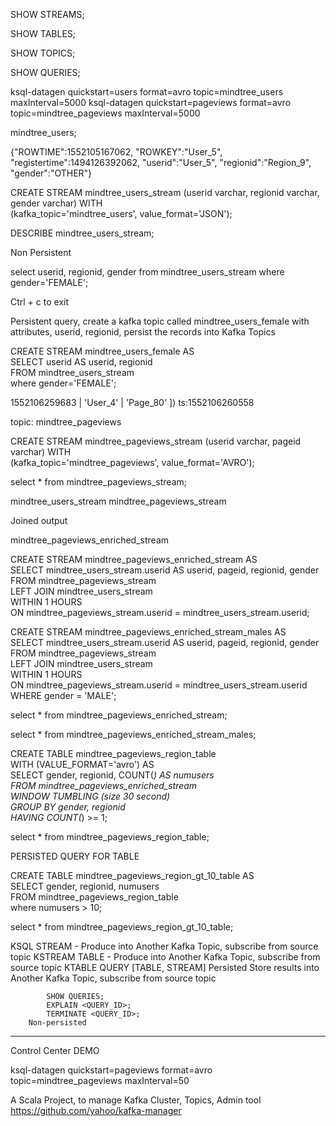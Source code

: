 
SHOW STREAMS;

SHOW TABLES;

SHOW TOPICS;

SHOW QUERIES;


ksql-datagen quickstart=users format=avro topic=mindtree_users maxInterval=5000
ksql-datagen quickstart=pageviews format=avro topic=mindtree_pageviews maxInterval=5000


mindtree_users;


{"ROWTIME":1552105167062,
 "ROWKEY":"User_5",
  "registertime":1494126392062,
  "userid":"User_5",
  "regionid":"Region_9",
  "gender":"OTHER"}

CREATE STREAM mindtree_users_stream (userid varchar, regionid varchar, gender varchar) WITH \
(kafka_topic='mindtree_users', value_format='JSON');


DESCRIBE mindtree_users_stream;

Non Persistent

select userid, regionid, gender from mindtree_users_stream where gender='FEMALE';

Ctrl + c to exit

Persistent query, create a kafka topic called mindtree_users_female
with attributes, userid, regionid, persist the records into Kafka Topics

CREATE STREAM mindtree_users_female AS \
SELECT userid AS userid, regionid \
FROM mindtree_users_stream \
where gender='FEMALE';


 1552106259683 | 'User_4' | 'Page_80' ]) ts:1552106260558

topic: mindtree_pageviews



CREATE STREAM mindtree_pageviews_stream (userid varchar, pageid varchar) WITH \
(kafka_topic='mindtree_pageviews', value_format='AVRO');

select * from mindtree_pageviews_stream;


mindtree_users_stream
mindtree_pageviews_stream

Joined output

mindtree_pageviews_enriched_stream


CREATE STREAM mindtree_pageviews_enriched_stream AS \
SELECT mindtree_users_stream.userid AS userid, pageid, regionid, gender \
FROM mindtree_pageviews_stream \
LEFT JOIN mindtree_users_stream \
  WITHIN 1 HOURS \
  ON mindtree_pageviews_stream.userid = mindtree_users_stream.userid;

CREATE STREAM mindtree_pageviews_enriched_stream_males AS \
SELECT mindtree_users_stream.userid AS userid, pageid, regionid, gender \
FROM mindtree_pageviews_stream \
LEFT JOIN mindtree_users_stream \
  WITHIN 1 HOURS \
  ON mindtree_pageviews_stream.userid = mindtree_users_stream.userid \
  WHERE gender = 'MALE';


select *  from mindtree_pageviews_enriched_stream;

select *  from mindtree_pageviews_enriched_stream_males;

CREATE TABLE mindtree_pageviews_region_table \
        WITH (VALUE_FORMAT='avro') AS \
        SELECT gender, regionid, COUNT(*) AS numusers \
        FROM mindtree_pageviews_enriched_stream \
        WINDOW TUMBLING (size 30 second) \
        GROUP BY gender, regionid \
        HAVING COUNT(*) >= 1;

select *  from mindtree_pageviews_region_table;

PERSISTED QUERY FOR TABLE


CREATE TABLE mindtree_pageviews_region_gt_10_table AS \
SELECT gender, regionid, numusers \
FROM mindtree_pageviews_region_table \
where numusers > 10;

select *  from mindtree_pageviews_region_gt_10_table;




KSQL
    STREAM - Produce into Another Kafka Topic, subscribe from source topic
        KSTREAM
    TABLE - Produce into Another Kafka Topic, subscribe from source topic
        KTABLE
    QUERY [TABLE, STREAM]
        Persisted
            Store results into Another Kafka Topic, subscribe from source topic

            SHOW QUERIES;
            EXPLAIN <QUERY_ID>;
            TERMINATE <QUERY_ID>;
        Non-persisted

---


Control Center DEMO


ksql-datagen quickstart=pageviews format=avro topic=mindtree_pageviews maxInterval=50


A Scala Project, to manage Kafka Cluster, Topics, Admin tool
https://github.com/yahoo/kafka-manager



